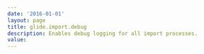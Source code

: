 ```yaml
---
date: '2016-01-01'
layout: page
title: glide.import.debug
description: Enables debug logging for all import processes. 
value:  
---
```

